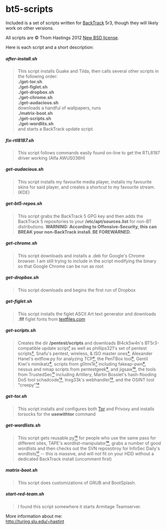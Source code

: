 bt5-scripts
===========

Included is a set of scripts written for
[BackTrack](http://backtrack-linux.org) 5r3,
though they will likely work on other versions.

All scripts are &copy; Thom Hastings 2012
[New BSD license](http://opensource.org/licenses/BSD-3-Clause).

Here is each script and a short description:

##### after-install.sh
>    This script installs Guake and Tilda, then  calls 
>    several other scripts in the following order:  
>    **./get-tor.sh**  
>    **./get-figlet.sh**  
>    **./get-dropbox.sh**  
>    **./get-chrome.sh**  
>    **./get-audacious.sh**  
>    downloads a handful of wallpapers, runs  
>    **./matrix-boot.sh**  
>    **./get-scripts.sh**  
>    **./get-wordlits.sh**  
>    and starts a BackTrack update script.

##### fix-rtl8187.sh
>    This script follows commands easily found on-line
>    to get the RTL8187 driver working (Alfa AWUS036H)

##### get-audacious.sh
>    This script installs my favourite media player,
>    installs my favourite skins for said player, and
>    creates a shortcut to my favourite stream. (KDE)

##### get-bt5-repos.sh
>    This script grabs the BackTrack 5 GPG key and
>    then adds the BackTrack 5 repositories to your
>    **/etc/apt/sources.list** for non-BT distributions.
>    **WARNING: According to Offensive-Security, this can
>    BREAK your non-BackTrack install. BE FOREWARNED.**

##### get-chrome.sh
>    This script downloads and installs a .deb for
>    Google's Chrome browser. I am still trying to
>    include in the script modifying the binary so
>    that Google Chrome can be run as root

##### get-dropbox.sh
>    This script downloads and begins the first run
>    of Dropbox

##### get-figlet.sh
>    This script installs the figlet ASCII Art text
>    generator and downloads **.flf** figlet fonts from
>    [textfiles.com](http://textfiles.com/art)

##### get-scripts.sh
>    Creates the dir **/pentest/scripts** and downloads
>    Bl4ck5w4n's BT5r3-compatible update script[¹][1] as
>    well as phillips321's set of pentest scripts[²][2],
>    Snafu's pentest, wireless, & ISO master ones[³][3],
>    Alexander Hanel's extflow.py for analyzing TCP[⁴][4],
>    the PenTBox tool[⁵][5], Gentil Kiwi's mimikatz[⁶][6], 
>    scripts from g0tmi1k[⁷][7] including fakeap-pwn[⁸][8],
>    nessus and nmap scripts from pentestgeek[⁹][9], and jigsaw[¹⁰][10],
>    the tools from TrustedSec[¹¹][11] including Artillery,
>    Martin Bosslet's hash-flooding DoS tool schadcode[¹²][12],
>    lnxg33k's webhandler[¹³][13], and the OSINT tool "creepy"[¹⁴][14]

##### get-tor.sh
>    This script installs and configures both [Tor](http://torproject.org)
>    and Privoxy and installs torsocks for the **usewithtor** command

##### get-wordlists.sh
>    This script gets reusable.py[¹⁵][15] for people who use the same
>    pass for different sites, TAPE's wordlist-manipulator[¹⁶][16],
>    grabs a number of good wordlists and then checks out
>    the SVN reposotiroy for InfoSec Daily's wordlists[¹⁷][17]
>    -- this is massive, and will *not* fit on your HDD
>    without a dedicated BackTrack install (uncomment first)

##### matrix-boot.sh
>    This script does customizations of GRUB and BootSplash.

##### start-red-team.sh
>    I found this script somewhere it starts Armitage Teamserver.

[1]: http://bl4ck5w4n.tk/?p=44 "Bl4ck5w4n's BT5 update script"
[2]: http://phillips321.googlecode.com "phillips321's pentest scripts"
[3]: http://configitnow.com/snippets "Snafu's scripts"
[4]: http://hooked-on-mnemonics.blogspot.jp/2012/04/extflowpy-hack-for-carving-files-from.html "extflow.py blog post"
[5]: http://www.pentbox.net "PenTBox"
[6]: http://blog.gentilkiwi.com/mimikatz "Gentil Kiwi's Mimikatz"
[7]: http://code.google.com/p/g0tmi1k "g0tmi1k's scripts"
[8]: http://code.google.com/p/fakeap-pwn "g0tmi1k's fakeap-pwn"
[9]: https://github.com/pentestgeek/scripts "pentestgeek nessus and nmap scripts"
[10]: https://github.com/pentestgeek/jigsaw "pentestgeek jigsaw"
[11]: http://www.trustedsec.com/downloads/tools-download/ "TrustedSec Tools Download"
[12]: http://emboss.github.com/blog/2012/12/14/breaking-murmur-hash-flooding-dos-reloaded/ "schadcode"
[13]: https://github.com/lnxg33k/webhandler "lnxg33k's webhandler"
[14]: http://ilektrojohn.github.com/creepy/ "creepy"
[15]: https://dazzlepod.com/reusable/ "reusable.py"
[16]: http://adaywithtape.blogspot.com/2012/10/manipulating-wordlists-with-wlm.html "TAPE's wordlist-manipulator"
[17]: http://www.isdpodcast.com/resources/62k-common-passwords "InfoSec Daily Podcast's 62k common passes"

More information about me:  
http://turing.slu.edu/~hastint
